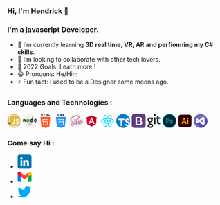 ### Hi, I'm Hendrick 👋

### I'm a javascript Developer.

- 🌱 I’m currently learning **3D real time, VR, AR and perfionning my C# skills**.
- 👯 I’m looking to collaborate with other tech lovers.
- 🥅 2022 Goals: Learn more !
- 😄 Pronouns: He/Him
- ⚡ Fun fact: I used to be a Designer some moons ago.

### Languages and Technologies :

![javascript](./icons/javascript.png)
![nodejs](./icons/nodejs.png)
![html](./icons/html.png)
![css](./icons/css.png)
![sass](./icons/sass.png)
![angular](./icons/angular.png)
![react](./icons/react.png)
![typescript](./icons/typescript.png)
![bootstrap](./icons/bootstrap.png)
![git](./icons/git.png)
![photoshop](./icons/adobe-photoshop.png)
![illustrator](./icons/illustrator.png)
![visual studio code](./icons/visual-studio.png)

### Come say Hi :

- [![LinkedIn](./icons/linkedin.png)](https://www.linkedin.com/in/hendricklincertin/)
- [![Gmail](./icons/gmail.png)](mailto:hendrickl.dev@gmail.com)
- [![Twitter](./icons/twitter.png)](https://twitter.com/hendrickl9)
